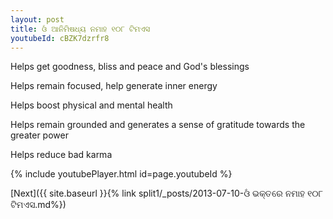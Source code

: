 ```yaml
---
layout: post
title: ଓଁ ଆନିମିଷଧ୍ୟ ନମାହ ୧୦୮ ଟିମଏସ
youtubeId: cBZK7dzrfr8
---
```

 
 
Helps get goodness, bliss and peace and God's blessings
 
Helps remain focused, help generate inner energy 
 
Helps boost physical and mental health 
 
Helps remain grounded and generates a sense of gratitude towards the greater power 
 
Helps reduce bad karma
 
 
 
 


{% include youtubePlayer.html id=page.youtubeId %}
 
[Next]({{ site.baseurl }}{% link  split1/_posts/2013-07-10-ଓଁ ଭକ୍ତରେ ନମାହ ୧୦୮ ଟିମଏସ.md%})
 
